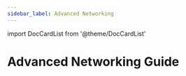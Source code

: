 ```yaml
---
sidebar_label: Advanced Networking
---
```

import DocCardList from '@theme/DocCardList'

# Advanced Networking Guide
<!--
TODO:
Advanced Networking Guide
Explaining each of the concepts used in Anselm's `Basic` networked example/tutorial individually.
Goal: Build knowledge on how to create customized networking code.

<DocCardList />
-->


